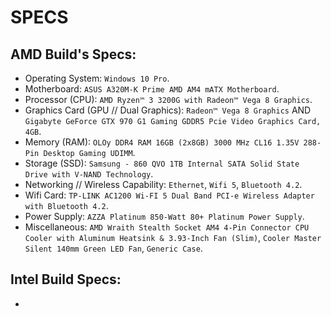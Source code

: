 # SPECS

## AMD Build's Specs:

- Operating System: `Windows 10 Pro`.
- Motherboard: `ASUS A320M-K Prime AMD AM4 mATX Motherboard`.
- Processor (CPU): `AMD Ryzen™ 3 3200G with Radeon™ Vega 8 Graphics`.
- Graphics Card (GPU // Dual Graphics): `Radeon™ Vega 8 Graphics` AND `Gigabyte GeForce GTX 970 G1 Gaming GDDR5 Pcie Video Graphics Card, 4GB`.
- Memory (RAM): `OLOy DDR4 RAM 16GB (2x8GB) 3000 MHz CL16 1.35V 288-Pin Desktop Gaming UDIMM`.
- Storage (SSD): `Samsung - 860 QVO 1TB Internal SATA Solid State Drive with V-NAND Technology`.
- Networking // Wireless Capability: `Ethernet`, `Wifi 5`, `Bluetooth 4.2`.
- Wifi Card: `TP-LINK AC1200 Wi-FI 5 Dual Band PCI-e Wireless Adapter with Bluetooth 4.2`.
- Power Supply: `AZZA Platinum 850-Watt 80+ Platinum Power Supply`.
- Miscellaneous: `AMD Wraith Stealth Socket AM4 4-Pin Connector CPU Cooler with Aluminum Heatsink & 3.93-Inch Fan (Slim)`, `Cooler Master Silent 140mm Green LED Fan`, `Generic Case`.

## Intel Build Specs:

-
